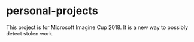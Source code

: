 # personal-projects
This project is for Microsoft Imagine Cup 2018. It is a new way to possibly detect stolen work.
